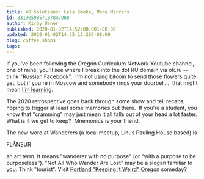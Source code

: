 ```yaml
---
title: 4D Solutions: Less Smoke, More Mirrors
id: 3319059057187847900
author: Kirby Urner
published: 2020-01-02T14:52:00.001-08:00
updated: 2020-01-02T14:55:12.266-08:00
blog: coffee_shops
tags: 
---
```


[](https://blogger.googleusercontent.com/img/b/R29vZ2xl/AVvXsEgLxlpMUTnMisRJmogI4FQZlFsPbbAfpDYPEdzUdgxpncMUYz919B0HNXMi3Z0P02tlY9r53E-tJXufkPh8qjM7EzZtPhtMgjXp70Uoa9n2EnJZGiJh7oFykjmf03jHJ12W27qV2rN2wcTJ/s1600/ok_ru.tiff)

If you've been following the Oregon Curriculum Network Youtube channel, one of mine, you'll see where I break into the dot RU domain via ok.ru -- think "Russian Facebook".  I'm not using bitcoin to send those flowers quite yet, but if you're in Moscow and somebody rings your doorbell...  that might mean [I'm learning](https://mybizmo.blogspot.com/2014/08/lucy-movie-review.html).

The 2020 retrospective goes back through some show and tell recaps, hoping to trigger at least some memories out there.  If you're a student, you know that "cramming" may just mean it all falls out of your head a lot faster.  What is it we get to keep?  Mnemonics is your friend.

The new word at Wanderers (a local meetup, Linus Pauling House based) is

FLÂNEUR

an art term.  It means "wanderer with no purpose" (or "with a purpose to be purposeless").  "Not All Who Wander Are Lost" may be a slogan familiar to you.  Think "tourist".  Visit [Portland "Keeping It Weird" Oregon](https://en.wikipedia.org/wiki/Keep_Portland_Weird) someday?